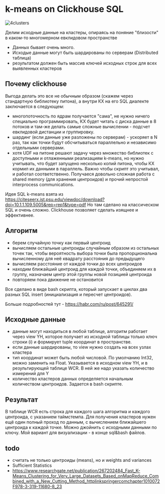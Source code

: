 # k-means on Clickhouse SQL 


![4clusters](https://github.com/bvt123/clickhouse-k-means/raw/main/4clusters.png?raw=true)

 Делим исходные данные на кластеры, опираясь на поняние "близости" в каком-то многомерном евклидовом пространстве

 - Данных бывает очень много.
 - Исходые данные могут быть шардированы по серверам (Distributed таблица)
 - результатом должен быть массив ключей исходных строк для всех выявленных кластеров
 
## Почему clickhouse
 Выгода делать это все не обычным образом (скажем через стандартную библиотеку питона), а внутри КХ на его SQL диалекте заключается в следующем:
- многопоточность по ядрам получается "сама", не нужно ничего специально программировать, КХ будет читать с диска данные в 8 потоков и там-же делать самые сложные вычислении - подсчет евклидовой дистанции и группировку.
- шардинг (если данные уже разложены по серверам) - ускоряет в N раз, так как точки будут обсчитываться  параллельно  и независимо отдельными серверами.
- хотя UDF на питоне решают задачу через множество библиотек с доступными и отлаженными реализациям k-means, но нужно учитывать, что будет запущено несколько копий питона, чтобы КХ кормил их данными в параллель. Важно чтобы скрипт это учитывал, и работал соответственно.  Получаеся довольно сложная работа с shared memory (для хранения центроидов) и прочий непростой interprocess communications.

Идея SQL k-means взята из https://citeseerx.ist.psu.edu/viewdoc/download?doi=10.1.1.109.5005&rep=rep1&type=pdf Но там сделано на классическом SQL и очень сложно.  Clickhouse позволяет сделать изящнее и эффективнее.

## Алгоритм

- берем случайную точку как первый центроид
- вычисляем остальные центроиды случайным образом из остальных точек так, чтобы вероятность выбора точки была пропорциональна вычисленному для неё квадрату расстояния до предыдущего
- вычисляем расстояние от каждой точки до всех центроидов
- находим ближайший центроид для каждой точки, объединяем их в группу, назначаем центр этой группы новой позицией центроида
- повторяем пока движение не остановится

Все сделано в виде bash скрипта, который запускает в циклах два разных SQL insert (инициализация и пересчет центроидов).

Больше подробностей тут - https://habr.com/ru/post/645291/

## Исходные данные

- данные могут находиться в любой таблице, алгоритм работает через view YH, которое получает из исходной таблицы только ключ строки (i) и формирует tuple координат в пространстве.  
- если данные шардированы, то view нужно создать на всех узлах кластера
- тип координат может быть любой числовой. По умолчанию Int32, можно заменить на Float. Указывается в исходном view YH, и в результирующей таблице WCR. В ней же надо указать количество измерений для Y 
- количество кластеров данных определяется начальным количеством центроидов.  Задается в bash скрипте.

## Результат

В таблице WCR  есть строка для каждого шага алгоритма и каждого центроида, с указанием таймстемпа.  Для получения кластеров нужен ещё один полный проход по данным, с вычислением ближайшего центроида к каждой точке. Можно джойнить с исходными данными по ключу. Мой вариант для визуализации - в конце sql&bash файлов. 

## todo

- считать не только центроиды (means), но и weights and variances 
- Sufficient Statistics
- https://www.researchgate.net/publication/267202484_Fast_K-Means_Clustering_for_Very_Large_Datasets_Based_onMapReduce_Combined_with_a_New_Cutting_Method_httplinkspringercomchapter1010072F978-3-319-11680-8_23

